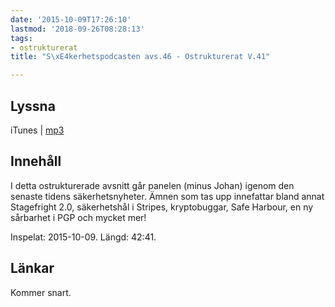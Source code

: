 ```yaml
---
date: '2015-10-09T17:26:10'
lastmod: '2018-09-26T08:28:13'
tags:
- ostrukturerat
title: "S\xE4kerhetspodcasten avs.46 - Ostrukturerat V.41"

---
```

## Lyssna

iTunes \| [mp3](http://traffic.libsyn.com/sakerhetspodcasten/Ostrukturerad_2015v41_mixdown.mp3)

## Innehåll

I detta ostrukturerade avsnitt går panelen (minus Johan) igenom den senaste tidens
säkerhetsnyheter. Ämnen som tas upp innefattar bland annat Stagefright 2.0, säkerhetshål
i Stripes, kryptobuggar, Safe Harbour, en ny sårbarhet i PGP och mycket mer!

Inspelat: 2015-10-09. Längd: 42:41.

## Länkar

Kommer snart.

